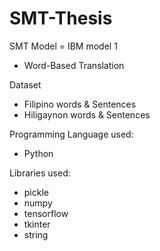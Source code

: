# SMT-Thesis

SMT Model = IBM model 1
- Word-Based Translation

Dataset
- Filipino words & Sentences
- Hiligaynon words & Sentences

Programming Language used:
- Python

Libraries used:
- pickle
- numpy
- tensorflow
- tkinter
- string
